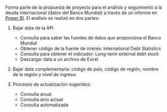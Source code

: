 Forma parte de la propuesta de proyecto para el análisis y seguimiento a la deuda internacional (datos del Banco Mundial) a través de un informe en [Power BI](https://github.com/EvelynOr/4.Portafolio/tree/main/No_Empresarial). El análisis se realizó en dos partes:

1. Bajar data de la API
   - Consulta para saber las fuentes de datos que proporciona el Banco Mundial
   - Obtener código de la fuente de interés: International Debt Statistics
   - Consulta para obtener el indicador: Long-term external debt stock
   - Descargar data a un archivo de Excel
     
2. Bajar data complementaria: código de país, código de región, nombre de la región y nivel de ingreso.   

3. Procesos de actualización sugeridos:
   - Consulta anual
   - Consulta anio actual
   - Consulta automatizada



